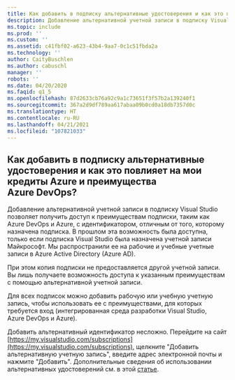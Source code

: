 ```yaml
---
title: Как добавить в подписку альтернативные удостоверения и как это повлияет на мои кредиты Azure и преимущества Azure DevOps?
description: Добавление альтернативной учетной записи в подписку Visual Studio позволяет получить доступ к преимуществам подписки, таким как Azure DevOps и...
ms.topic: include
ms.prod: ''
ms.custom: ''
ms.assetid: c41fbf02-a623-43b4-9aa7-0c1c51fbda2a
ms.technology: ''
author: CaityBuschlen
ms.author: cabuschl
manager: ''
robots: ''
ms.date: 04/20/2020
ms.faqid: q1_5
ms.openlocfilehash: 87d2633cb76a92c9a1c73651f3f57b2a139240f1
ms.sourcegitcommit: 367a2d9df789aa617abaa09b0cd0a18db7357d0c
ms.translationtype: HT
ms.contentlocale: ru-RU
ms.lasthandoff: 04/21/2021
ms.locfileid: "107821033"
---
```

## <a name="how-do-i-add-alternate-identities-to-my-subscription-and-how-does-this-impact-my-azure-credits-and-azure-devops"></a>Как добавить в подписку альтернативные удостоверения и как это повлияет на мои кредиты Azure и преимущества Azure DevOps?

Добавление альтернативной учетной записи в подписку Visual Studio позволяет получить доступ к преимуществам подписки, таким как Azure DevOps и Azure, с идентификатором, отличным от того, которому назначена подписка. В прошлом эта возможность была доступна, только если подписка Visual Studio была назначена учетной записи Майкрософт.  Мы распространили ее на рабочие и учебные учетные записи в Azure Active Directory (Azure AD).

При этом копия подписки не предоставляется другой учетной записи. Вы лишь получаете возможность доступа к указанным преимуществам с помощью альтернативной учетной записи.

Для всех подписок можно добавить рабочую или учебную учетную запись, чтобы использовать ее с преимуществами, для которых требуется вход (интегрированная среда разработки Visual Studio, Azure DevOps и Azure).

Добавить альтернативный идентификатор несложно. Перейдите на сайт [https://my.visualstudio.com/subscriptions](https://my.visualstudio.com/subscriptions), щелкните "Добавить альтернативную учетную запись", введите адрес электронной почты и нажмите "Добавить". Дополнительные сведения об использовании альтернативных удостоверений см. в этой [статье](https://docs.microsoft.com/visualstudio/subscriptions/vs-alternate-identity).
